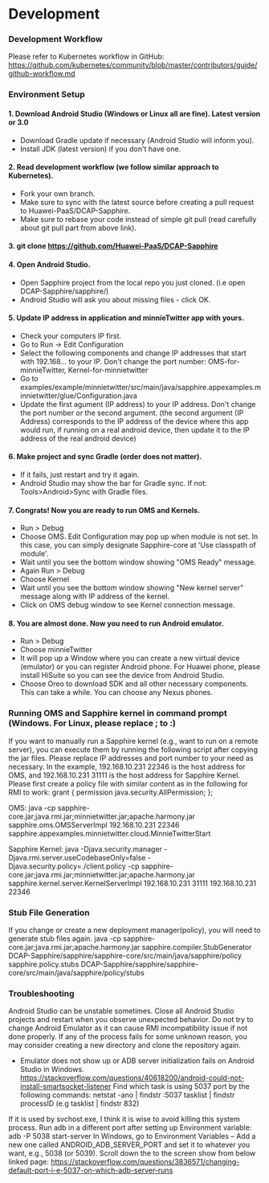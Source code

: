 # Development

### Development Workflow
Please refer to Kubernetes workflow in GitHub:
https://github.com/kubernetes/community/blob/master/contributors/guide/github-workflow.md

### Environment Setup

#### 1. Download Android Studio (Windows or Linux all are fine). Latest version or 3.0
* Download Gradle update if necessary (Android Studio will inform you).
* Install JDK (latest version) if you don't have one.

#### 2. Read development workflow (we follow similar approach to Kubernetes).
* Fork your own branch.
* Make sure to sync with the latest source before creating a pull request to Huawei-PaaS/DCAP-Sapphire.
* Make sure to rebase your code instead of simple git pull (read carefully about git pull part from above link).

#### 3. git clone https://github.com/Huawei-PaaS/DCAP-Sapphire

#### 4. Open Android Studio.
* Open Sapphire project from the local repo you just cloned. (i.e open DCAP-Sapphire/sapphire/)
* Android Studio will ask you about missing files - click OK.

#### 5. Update IP address in application and minnieTwitter app with yours.
* Check your computers IP first.
* Go to Run -> Edit Configuration
* Select the following components and change IP addresses that start with 192.168... to your IP. Don't change the port number:
OMS-for-minnieTwitter, Kernel-for-minnietwitter
* Go to examples/example/minnietwitter/src/main/java/sapphire.appexamples.minnietwitter/glue/Configuration.java
* Update the first agument (IP address) to your IP address. Don't change the port number or the second argument. (the second argument (IP Address) corresponds to the IP address of the device where this app would run, if running on a real android device, then update it to the IP address of the real android device)

#### 6. Make project and sync Gradle (order does not matter).
* If it fails, just restart and try it again.
* Android Studio may show the bar for Gradle sync. If not: Tools>Android>Sync with Gradle files.

#### 7. Congrats! Now you are ready to run OMS and Kernels.
* Run > Debug
* Choose OMS. Edit Configuration may pop up when module is not set. In this case, you can simply designate Sapphire-core at 'Use classpath of module'.
* Wait until you see the bottom window showing "OMS Ready" message.
* Again Run > Debug
* Choose Kernel
* Wait until you see the bottom window showing "New kernel server" message along with IP address of the kernel.
* Click on OMS debug window to see Kernel connection message.

#### 8. You are almost done. Now you need to run Android emulator.
* Run > Debug
* Choose minnieTwitter
* It will pop up a Window where you can create a new virtual device (emulator) or you can register Android phone. For Huawei phone, please install HiSuite so you can see the device from Android Studio.
* Choose Oreo to download SDK and all other necessary components. This can take a while. You can choose any Nexus phones.

### Running OMS and Sapphire kernel in command prompt (Windows. For Linux, please replace ; to :)
If you want to manually run a Sapphire kernel (e.g., want to run on a remote server), you can execute them by running the following script after copying the jar files. Please replace IP addresses and port number to your need as necessary. In the example, 192.168.10.231 22346 is the host address for OMS, and 192.168.10.231 31111 is the host address for Sapphire Kernel. Please first create a policy file with similar content as in the following for RMI to work: 
grant {
  permission java.security.AllPermission;
};

OMS:
java -cp sapphire-core.jar;java.rmi.jar;minnietwitter.jar;apache.harmony.jar sapphire.oms.OMSServerImpl 192.168.10.231 22346 sapphire.appexamples.minnietwitter.cloud.MinnieTwitterStart

Sapphire Kernel:
java -Djava.security.manager -Djava.rmi.server.useCodebaseOnly=false -Djava.security.policy=./client.policy -cp sapphire-core.jar;java.rmi.jar;minnietwitter.jar;apache.harmony.jar sapphire.kernel.server.KernelServerImpl 192.168.10.231 31111 192.168.10.231 22346

### Stub File Generation
If you change or create a new deployment manager(policy), you will need to generate stub files again.
java -cp sapphire-core.jar;java.rmi.jar;apache.harmony.jar sapphire.compiler.StubGenerator DCAP-Sapphire/sapphire/sapphire-core/src/main/java/sapphire/policy sapphire.policy.stubs DCAP-Sapphire/sapphire/sapphire-core/src/main/java/sapphire/policy/stubs

### Troubleshooting
Android Studio can be unstable sometimes. Close all Android Studio projects and restart when you observe unexpected behavior.
Do not try to change Android Emulator as it can cause RMI incompatibility issue if not done properly.
If any of the process fails for some unknown reason, you may consider creating a new directory and clone the repository again.

* Emulator does not show up or ADB server initialization fails on Android Studio in Windows.
https://stackoverflow.com/questions/40618200/android-could-not-install-smartsocket-listener
Find which task is using 5037 port by the following commands:
netstat -ano | findstr :5037
tasklist | findstr processID (e.g tasklist | findstr 832)

If it is used by svchost.exe, I think it is wise to avoid killing this system process.
Run adb in a different port after setting up Environment variable:
adb -P 5038 start-server
In Windows, go to Environment Variables – Add a new one called ANDROID_ADB_SERVER_PORT and set it to whatever you want, e.g., 5038 (or 5039). Scroll down the to the screen show from below linked page:
https://stackoverflow.com/questions/3836571/changing-default-port-i-e-5037-on-which-adb-server-runs


